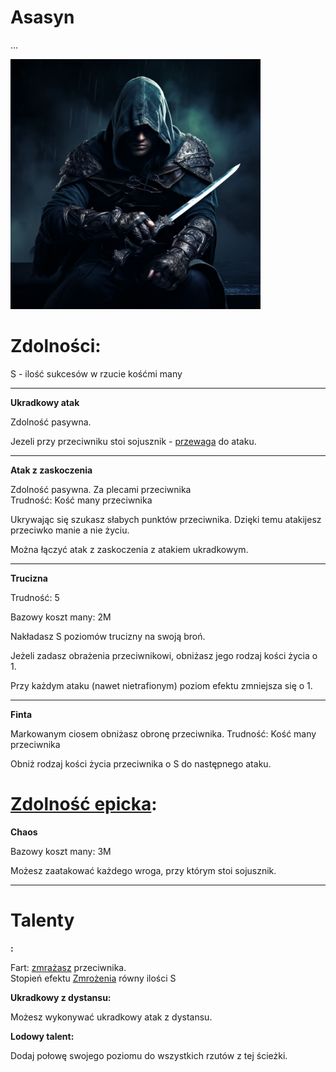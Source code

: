 # Asasyn

...

<img src="imgs/asasyn.png" width="400">

# Zdolności:

S - ilość sukcesów w rzucie kośćmi many

___
**Ukradkowy atak**

Zdolność pasywna.

Jezeli przy przeciwniku stoi sojusznik - [przewaga](/docs/przewaga.md) do ataku.
___
**Atak z zaskoczenia**

Zdolność pasywna. Za plecami przeciwnika\
Trudność: Kość many przeciwnika

Ukrywając się szukasz słabych punktów przeciwnika. Dzięki temu atakijesz przeciwko manie a nie życiu.

Można łączyć atak z zaskoczenia z atakiem ukradkowym.
___
**Trucizna**

Trudność: 5

Bazowy koszt many: 2M

Nakładasz S poziomów trucizny na swoją broń.

Jeżeli zadasz obrażenia przeciwnikowi, obniżasz jego rodzaj kości życia o 1.

Przy każdym ataku (nawet nietrafionym) poziom efektu zmniejsza się o 1.
___
**Finta**

Markowanym ciosem obniżasz obronę przeciwnika.
Trudność: Kość many przeciwnika

Obniż rodzaj kości życia przeciwnika o S do następnego ataku.
# [Zdolność epicka](/docs/zdolnosc-epicka.md):

**Chaos**

Bazowy koszt many: 3M

Możesz zaatakować każdego wroga, przy którym stoi sojusznik.
___
# Talenty

**:**

Fart: [zmrażasz](/docs/efekty/zmrozenie.md) przeciwnika.\
Stopień efektu [Zmrożenia](/docs/efekty/zmrozenie.md) równy ilości S

**Ukradkowy z dystansu:**

Możesz wykonywać ukradkowy atak z dystansu.

**Lodowy talent:**

Dodaj połowę swojego poziomu do wszystkich rzutów z tej ścieżki.

